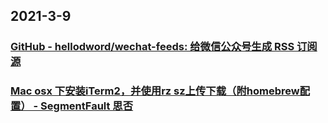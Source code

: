 
## 2021-3-9

### [GitHub - hellodword/wechat-feeds: 给微信公众号生成 RSS 订阅源](https://github.com/hellodword/wechat-feeds?continueFlag=24e575d76c6f28061baf63652754a9e5)

### [Mac osx 下安装iTerm2，并使用rz sz上传下载（附homebrew配置） - SegmentFault 思否](https://segmentfault.com/a/1190000012166969)
